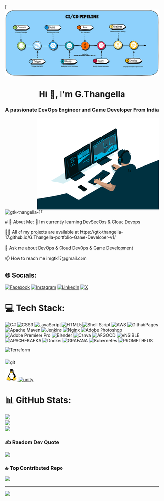 [![MasterHead](https://github.com/GTK-THANGELLA-17/GTK-THANGELLA-17/blob/main/Devops%20gif%204.gif)
<h1 align="center">Hi 👋, I'm G.Thangella</h1>
<h3 align="center">A passionate DevOps Engineer and Game Developer From India</h3>
<img align="right" alt="Coding" width="400" src="https://github.com/GTK-THANGELLA-17/GTK-THANGELLA-17/blob/main/Devops%20Gif%20Image%202.gif">
<p align="left"> <img src="https://komarev.com/ghpvc/?username=gtk-thangella-17&label=Profile%20views&color=0e75b6&style=flat" alt="gtk-thangella-17" /> </p>
# 💫 About Me:
🌱 I’m currently learning DevSecOps & Cloud Devops<br><br>👨‍💻 All of my projects are available at https://gtk-thangella-17.github.io/G.Thangella-portfolio-Game-Developer-v1/<br><br>💬 Ask me about DevOps & Cloud DevOps & Game Development<br><br>📫 How to reach me imgtk17@gmail.com


## 🌐 Socials:
[![Facebook](https://img.shields.io/badge/Facebook-%231877F2.svg?logo=Facebook&logoColor=white)](https://facebook.com/https://www.facebook.com/share/GUfLXH1Ys147Lt1t/?mibextid=qi2Omg) [![Instagram](https://img.shields.io/badge/Instagram-%23E4405F.svg?logo=Instagram&logoColor=white)](https://instagram.com/https://www.instagram.com/g_thangella_k?utm_source=qr&igsh=aWczdnVtaDR1N280) [![LinkedIn](https://img.shields.io/badge/LinkedIn-%230077B5.svg?logo=linkedin&logoColor=white)](https://linkedin.com/in/https://www.linkedin.com/in/gthangella?utm_source=share&utm_campaign=share_via&utm_content=profile&utm_medium=android_app) [![X](https://img.shields.io/badge/X-black.svg?logo=X&logoColor=white)](https://x.com/https://x.com/Gtk947?t=a9kV2N4fLdbSzMnTENIsXw&s=08) 

# 💻 Tech Stack:


![C#](https://img.shields.io/badge/c%23-%23239120.svg?style=for-the-badge&logo=csharp&logoColor=white)
![CSS3](https://img.shields.io/badge/css3-%231572B6.svg?style=for-the-badge&logo=css3&logoColor=white)
![JavaScript](https://img.shields.io/badge/javascript-%23323330.svg?style=for-the-badge&logo=javascript&logoColor=%23F7DF1E)
![HTML5](https://img.shields.io/badge/html5-%23E34F26.svg?style=for-the-badge&logo=html5&logoColor=white)
![Shell Script](https://img.shields.io/badge/shell_script-%23121011.svg?style=for-the-badge&logo=gnu-bash&logoColor=white)
![AWS](https://img.shields.io/badge/AWS-%23FF9900.svg?style=for-the-badge&logo=amazon-aws&logoColor=white)
![GithubPages](https://img.shields.io/badge/github%20pages-121013?style=for-the-badge&logo=github&logoColor=white)
![Apache Maven](https://img.shields.io/badge/Apache%20Maven-C71A36?style=for-the-badge&logo=Apache%20Maven&logoColor=white)
![Jenkins](https://img.shields.io/badge/jenkins-%232C5263.svg?style=for-the-badge&logo=jenkins&logoColor=white)
![Nginx](https://img.shields.io/badge/nginx-%23009639.svg?style=for-the-badge&logo=nginx&logoColor=white)
![Adobe Photoshop](https://img.shields.io/badge/adobe%20photoshop-%2331A8FF.svg?style=for-the-badge&logo=adobe%20photoshop&logoColor=white)
![Adobe Premiere Pro](https://img.shields.io/badge/Adobe%20Premiere%20Pro-9999FF.svg?style=for-the-badge&logo=Adobe%20Premiere%20Pro&logoColor=white)
![Blender](https://img.shields.io/badge/blender-%23F5792A.svg?style=for-the-badge&logo=blender&logoColor=white)
![Canva](https://img.shields.io/badge/Canva-%2300C4CC.svg?style=for-the-badge&logo=Canva&logoColor=white)
![ARGOCD](https://img.shields.io/badge/argo-EF7B4D.svg?style=for-the-badge&logo=argo&logoColor=white&color=%23EF7B4D)
![ANSIBLE](https://img.shields.io/badge/ansible-%231A1918.svg?style=for-the-badge&logo=ansible&logoColor=white)
![APACHEKAFKA](https://img.shields.io/badge/apachekafka-231F20.svg?style=for-the-badge&logo=apachekafka&logoColor=white&color=%23231F20)
![Docker](https://img.shields.io/badge/docker-%230db7ed.svg?style=for-the-badge&logo=docker&logoColor=white)
![GRAFANA](https://img.shields.io/badge/grafana-F46800.svg?style=for-the-badge&logo=grafana&logoColor=white&color=%23F46800)
![Kubernetes](https://img.shields.io/badge/kubernetes-%23326ce5.svg?style=for-the-badge&logo=kubernetes&logoColor=white)
![PROMETHEUS](https://img.shields.io/badge/prometheus-E6522C.svg?style=for-the-badge&logo=prometheus&logoColor=white&color=%23E6522C)

![Terraform](https://img.shields.io/badge/terraform-%235835CC.svg?style=for-the-badge&logo=terraform&logoColor=white)



<h3 align="left"></h3>
<p align="left">
    </a>
    <a href="https://git-scm.com/" target="_blank" rel="noreferrer">
        <img src="https://www.vectorlogo.zone/logos/git-scm/git-scm-icon.svg" alt="git" width="40" height="40"/>
    </a>
</p>
<p align="left">
    <a href="https://www.linux.org/" target="_blank" rel="noreferrer">
        <img src="https://raw.githubusercontent.com/devicons/devicon/master/icons/linux/linux-original.svg" alt="linux" width="40" height="40"/>
    </a>
    <a href="https://unity.com/" target="_blank" rel="noreferrer">
        <img src="https://www.vectorlogo.zone/logos/unity3d/unity3d-icon.svg" alt="unity" width="40" height="40"/>
    </a>
</p>

# 📊 GitHub Stats:
![](https://github-readme-stats.vercel.app/api?username=GTK-THANGELLA-17&theme=dark&hide_border=false&include_all_commits=true&count_private=true)<br/>
![](https://github-readme-streak-stats.herokuapp.com/?user=GTK-THANGELLA-17&theme=dark&hide_border=false)<br/>
![](https://github-readme-stats.vercel.app/api/top-langs/?username=GTK-THANGELLA-17&theme=dark&hide_border=false&include_all_commits=true&count_private=true&layout=compact)

### ✍️ Random Dev Quote
![](https://quotes-github-readme.vercel.app/api?type=horizontal&theme=dark)

### 🔝 Top Contributed Repo
![](https://github-contributor-stats.vercel.app/api?username=GTK-THANGELLA-17&limit=5&theme=dark&combine_all_yearly_contributions=true)

---
[![](https://visitcount.itsvg.in/api?id=GTK-THANGELLA-17&icon=0&color=0)](https://visitcount.itsvg.in)

<!-- Proudly created with GPRM ( https://gprm.itsvg.in ) -->
